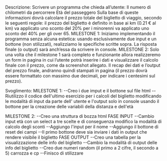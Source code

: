 Descrizione:
Scrivere un programma che chieda all’utente:
Il numero di chilometri da percorrere
Età del passeggero
Sulla base di queste informazioni dovrà calcolare il prezzo totale del biglietto di viaggio, secondo le seguenti regole:
il prezzo del biglietto è definito in base ai km (0.21 € al km)
va applicato uno sconto del 20% per i minorenni
va applicato uno sconto del 40% per gli over 65.
MILESTONE 1:
Iniziamo implementando il programma senza alcuna estetica: usando esclusivamente due input e un bottone (non stilizzati), realizziamo le specifiche scritte sopra. La risposta finale (o output) sarà anch’essa da scrivere in console.
MILESTONE 2:
Solo una volta che il milestone 1 sarà completo e funzionante allora realizzeremo un form in pagina in cui l’utente potrà inserire i dati e visualizzare il calcolo finale con il prezzo, come da screenshot allegato. Il recap dei dati e l’output del prezzo finale, andranno quindi stampati in pagina (il prezzo dovrà essere formattato con massimo due decimali, per indicare i centesimi sul prezzo).


Svoglimento:
MILESTONE 1:
--Creo i due imput e il bottone sul file html
--Riutilizzo il codice dell'ultimo esercizio per i calcoli del biglietto modificando le modalità di input da parte dell' utente e l'output solo in console usando il bottone per la creazione delle variabili della distanza e dell'età


MILESTONE 2:
--Creo una struttura di bozza html
FASE INPUT
--Cambio input età con un select a tre scelte e di conseguenza modifico la modalità di calcolo degli sconti
--Aggiungo l'input per il nome
--Aggiungo il bottone di reset dei campi
--Il primo bottone deve sia inviare i dati in output che rendere visibile il biglietto
FASE OUTPUT
--Creo una tabella per la visualizzazione delle info del biglietto
--Cambio la modalità di output delle info del biglietto
--Creo due numeri random (il primo a 2 cifre, il secondo a 5) carrozza e cp 
--Finisco di stilizzare

